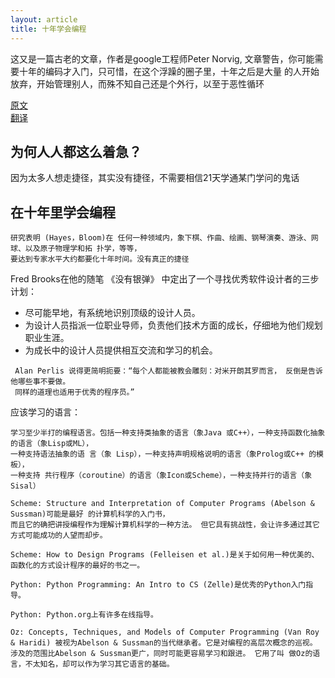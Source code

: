 ```yaml
---
layout: article
title: 十年学会编程
---
```

这又是一篇古老的文章，作者是google工程师Peter Norvig, 文章警告，你可能需要十年的编码才入门，只可惜，在这个浮躁的圈子里，十年之后是大量
的人开始放弃，开始管理别人，而殊不知自己还是个外行，以至于恶性循环

[原文](http://norvig.com/21-days.html)    
[翻译](http://daiyuwen.freeshell.org/gb/misc/21-days-cn.html)

## 为何人人都这么着急？
因为太多人想走捷径，其实没有捷径，不需要相信21天学通某门学问的鬼话


## 在十年里学会编程

```
研究表明 (Hayes，Bloom)在 任何一种领域内，象下棋、作曲、绘画、钢琴演奏、游泳、网球、以及原子物理学和拓 扑学，等等，
要达到专家水平大约都要化十年时间。没有真正的捷径
```

Fred Brooks在他的随笔 《没有银弹》 中定出了一个寻找优秀软件设计者的三步计划：

- 尽可能早地，有系统地识别顶级的设计人员。
- 为设计人员指派一位职业导师，负责他们技术方面的成长，仔细地为他们规划 职业生涯。
- 为成长中的设计人员提供相互交流和学习的机会。


```
 Alan Perlis 说得更简明扼要：“每个人都能被教会雕刻：对米开朗其罗而言， 反倒是告诉他哪些事不要做。
 同样的道理也适用于优秀的程序员。”
```

应该学习的语言：

```
学习至少半打的编程语言。包括一种支持类抽象的语言（象Java 或C++），一种支持函数化抽象的语言（象Lisp或ML），
一种支持语法抽象的语 言（象 Lisp），一种支持声明规格说明的语言（象Prolog或C++ 的模板），
一种支持 共行程序（coroutine）的语言（象Icon或Scheme），一种支持并行的语言（象Sisal）
```


```
Scheme: Structure and Interpretation of Computer Programs (Abelson & Sussman)可能是最好 的计算机科学的入门书，
而且它的确把讲授编程作为理解计算机科学的一种方法。 但它具有挑战性，会让许多通过其它方式可能成功的人望而却步。

Scheme: How to Design Programs (Felleisen et al.)是关于如何用一种优美的、函数化的方式设计程序的最好的书之一。

Python: Python Programming: An Intro to CS (Zelle)是优秀的Python入门指导。

Python: Python.org上有许多在线指导。

Oz: Concepts, Techniques, and Models of Computer Programming (Van Roy & Haridi) 被视为Abelson & Sussman的当代继承者。它是对编程的高层次概念的巡视。 
涉及的范围比Abelson & Sussman更广，同时可能更容易学习和跟进。 它用了叫 做Oz的语言，不太知名，却可以作为学习其它语言的基础。
```